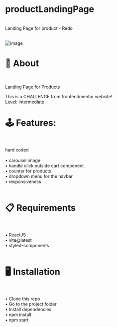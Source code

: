 # productLandingPage
<br>
Landing Page for product - Redo <br> <br>

![image](https://github.com/caumaria/productLandingPage/assets/88352423/fbde7409-6f87-43ec-8ba4-88bd12d545b1)


# 🧠 About

<br>

Landing Page for Products

This is a CHALLENGE from frontendmentor website! <br>
Level: intermediate <br>

# 🕹️ Features:

<br>

hard coded<br>
<br>
• carousel image<br>
• handle click outside cart component<br>
• counter for products<br>
• dropdown menu for the navbar<br>
• responsiveness<br>
 <br>
# 📋 Requirements

<br>

• ReactJS<br>
• vite@latest<br>
• styled-components<br>
<br>

# 🖥️ Installation

<br>

• Clone this repo<br>
• Go to the project folder<br>
• Install dependencies<br>
• npm install<br>
• npm start<br>
